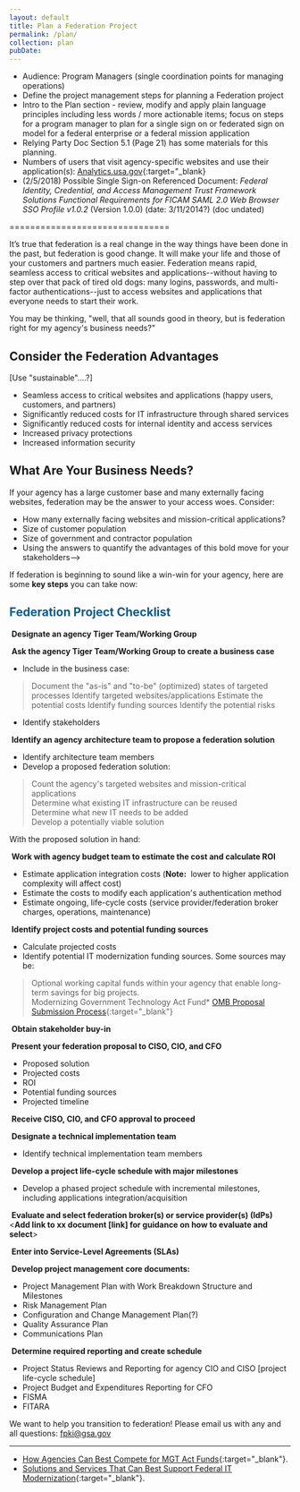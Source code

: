 ```yaml
---
layout: default
title: Plan a Federation Project
permalink: /plan/
collection: plan
pubDate: 
---
```


- Audience: Program Managers (single coordination points for managing operations)
- Define the project management steps for planning a Federation project 
- Intro to the Plan section - review, modify and apply plain language principles including less words / more actionable items; focus on steps for a program manager to plan for a single sign on or federated sign on model for a federal enterprise or a federal mission application
- Relying Party Doc Section 5.1 (Page 21) has some materials for this planning.
- Numbers of users that visit agency-specific websites and use their application(s):  [Analytics.usa.gov](https://analytics.usa.gov/){:target="_blank}
- (2/5/2018) Possible Single Sign-on Referenced Document: _Federal Identity, Credential, and Access Management Trust Framework Solutions Functional Requirements for FICAM SAML 2.0 Web Browser SSO Profile v1.0.2_ (Version 1.0.0) (date: 3/11/2014?) (doc undated)

===============================

It’s true that federation is a real change in the way things have been done in the past, but federation is good change. It will make your life and those of your customers and partners much easier.  Federation means rapid, seamless access to critical websites and applications--without having to step over that pack of tired old dogs:  many logins, passwords, and multi-factor authentications--just to access websites and applications that everyone needs to start their work.  

You may be thinking, "well, that all sounds good in theory, but is federation right for my agency's business needs?"  

## Consider the Federation Advantages 
[Use "sustainable"....?]
* Seamless access to critical websites and applications (happy users, customers, and partners)
* Significantly reduced costs for IT infrastructure through shared services<!--and reuse?-->
* Significantly reduced costs for internal identity and access services
* Increased privacy protections
* Increased information security

## What Are Your Business Needs? 

If your agency has a large customer base and many externally facing websites, federation may be the answer to your access woes. Consider:

* How many externally facing websites and mission-critical applications?
* Size of customer population<!--Most visited Federal Government websites:  https://analytics.usa.gov/-->
* Size of government and contractor population<!--Includes "partners"?-->
* Using the answers to quantify the advantages of this bold move for your stakeholders-->

If federation is beginning to sound like a win-win for your agency, here are some **key steps** you can take now:

## <span style="color: #0C5C89">**Federation Project Checklist**</span>

<i class="fa fa-check-square-o"></i> &nbsp;**Designate an agency Tiger Team/Working Group**

<i class="fa fa-check-square-o"></i> &nbsp;**Ask the agency Tiger Team/Working Group to create a business case**
* Include in the business case:
> Document the "as-is" and "to-be" (optimized) states of targeted processes
> Identify targeted websites/applications
> Estimate the potential costs
> Identify funding sources<!--e.g., Technology Modernization Fund established by the Modernizing Government Technology Act-->
> Identify the potential risks
* Identify stakeholders<!--FICAM Roadmap list of Stakeholders is voluminous. How does PM identify which stakeholders must approve?-->

<i class="fa fa-check-square-o"></i> &nbsp;**Identify an agency architecture team to propose a federation solution**
* Identify architecture team members
* Develop a proposed federation solution:<br>
> Count the agency's targeted websites and mission-critical applications<br>
> Determine what existing IT infrastructure can be reused<br>
> Determine what new IT needs to be added<br>
> Develop a potentially viable solution<br>

With the proposed solution in hand:

<i class="fa fa-check-square-o"></i> &nbsp;**Work with agency budget team to estimate the cost and calculate ROI**
* Estimate application integration costs (**Note:**&nbsp;&nbsp;lower to higher application complexity will affect cost)
* Estimate the costs to modify each application's authentication method
* Estimate ongoing, life-cycle costs (service provider/federation broker charges, operations, maintenance)<!--Explain federation broker for PM audience.  Are we suggesting that a solution might be MAX.gov or Login.gov?-->

<i class="fa fa-check-square-o"></i> &nbsp;**Identify project costs and potential funding sources**
* Calculate projected costs
* Identify potential IT modernization funding sources. Some sources may be: 
> Optional working capital funds within your agency that enable long-term savings for big projects.<br> 
> Modernizing Government Technology Act Fund* [OMB Proposal Submission Process](https://www.whitehouse.gov/wp-content/uploads/2017/11/M-18-12.pdf){:target="_blank"}<br>

<i class="fa fa-check-square-o"></i> &nbsp;**Obtain stakeholder buy-in**
<!--FICAM Roadmap list of stakeholders is voluminous.  How does PM know which stakeholders must approve?-->

<i class="fa fa-check-square-o"></i> &nbsp;**Present your federation proposal to CISO, CIO, and CFO**
* Proposed solution
* Projected costs
* ROI
* Potential funding sources
* Projected timeline

<i class="fa fa-check-square-o"></i> &nbsp;**Receive CISO, CIO, and CFO approval to proceed**

<i class="fa fa-check-square-o"></i> &nbsp;**Designate a technical implementation team**
* Identify technical implementation team members

<i class="fa fa-check-square-o"></i> &nbsp;**Develop a project life-cycle schedule with major milestones** 
* Develop a phased project schedule with incremental milestones, including applications integration/acquisition

<i class="fa fa-check-square-o"></i> &nbsp;**Evaluate and select federation broker(s) or service provider(s) (IdPs)**
<**Add link to xx document [link] for guidance on how to evaluate and select**> 

<i class="fa fa-check-square-o"></i> &nbsp;**Enter into Service-Level Agreements (SLAs)**

<i class="fa fa-check-square-o"></i> &nbsp;**Develop project management core documents:**
* Project Management Plan with Work Breakdown Structure and Milestones
* Risk Management Plan
* Configuration and Change Management Plan(?)
* Quality Assurance Plan
* Communications Plan

<i class="fa fa-check-square-o"></i> &nbsp;**Determine required reporting and create schedule**
* Project Status Reviews and Reporting for agency CIO and CISO [project life-cycle schedule]
* Project Budget and Expenditures Reporting for CFO<!--roll-up to OMB reporting-->
* FISMA
* FITARA 

We want to help you transition to federation! Please email us with any and all questions: fpki@gsa.gov

---
* [How Agencies Can Best Compete for MGT Act Funds](https://fedtechmagazine.com/article/2018/08/how-agencies-can-best-compete-mgt-act-funds){:target="_blank"}.
* [Solutions and Services That Can Best Support Federal IT Modernization](https://fedtechmagazine.com/article/2018/08/what-solutions-and-services-can-best-support-federal-it-modernization){:target="_blank"}.
